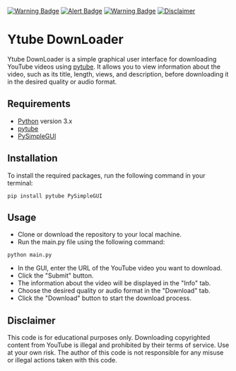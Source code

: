 [![Warning Badge](https://img.shields.io/badge/-WARNING-yellow.svg)](#)
[![Alert Badge](https://img.shields.io/badge/-ALERT-red.svg)](#)
[![Warning Badge](https://img.shields.io/badge/-WARNING-yellow.svg)](#)
[![Disclaimer](https://img.shields.io/badge/Disclaimer-Important-red.svg)](https://github.com/user/repo)

# Ytube DownLoader
Ytube DownLoader is a simple graphical user interface for downloading YouTube videos using [pytube](https://github.com/pytube/pytube). It allows you to view information about the video, such as its title, length, views, and description, before downloading it in the desired quality or audio format.

## Requirements
- [Python](https://www.python.org/downloads/) version 3.x
- [pytube](https://github.com/pytube/pytube)
- [PySimpleGUI](https://github.com/PySimpleGUI/PySimpleGUI)

## Installation
To install the required packages, run the following command in your terminal:
```
pip install pytube PySimpleGUI
```
## Usage
- Clone or download the repository to your local machine.
- Run the main.py file using the following command:
```
python main.py
```
- In the GUI, enter the URL of the YouTube video you want to download.
- Click the "Submit" button.
- The information about the video will be displayed in the "Info" tab.
- Choose the desired quality or audio format in the "Download" tab.
- Click the "Download" button to start the download process.

## Disclaimer
This code is for educational purposes only. Downloading copyrighted content from YouTube is illegal and prohibited by their terms of service. Use at your own risk. The author of this code is not responsible for any misuse or illegal actions taken with this code. 
